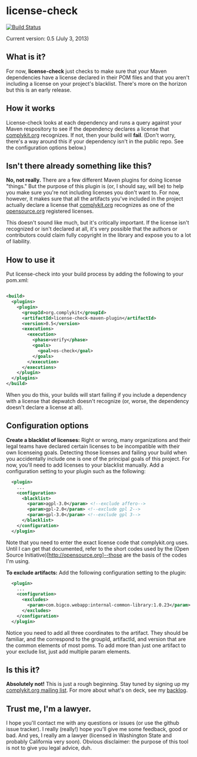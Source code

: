license-check
=============

[![Build Status](https://travis-ci.org/mrice/license-check.png)](https://travis-ci.org/mrice/license-check)

Current version: 0.5 (July 3, 2013)

What is it?
--------------
For now, **license-check** just checks to make sure that your Maven dependencies have a license declared in their POM files and that you aren't including a license on your project's blacklist. There's more on the horizon but this is an early release. 

How it works
--------------
License-check looks at each dependency and runs a query against your Maven respository to see if the dependency declares a license that [complykit.org](http://complykit.org) recognizes. If not, then your build will **fail**. (Don't worry, there's a way around this if your dependency isn't in the public repo. See the configuration options below.)

Isn't there already something like this?
---------------
**No, not really.** There are a few different Maven plugins for doing license "things." But the purpose of this plugin is (or, I should say, will be) to help you make sure you're not including licenses you don't want to. For now, however, it makes sure that all the artifacts you've included in the project actually declare a license that [complykit.org](http://complykit.org) recognizes as one of the [opensource.org](http://www.opensource.org/) registered licenses. 

This doesn't sound like much, but it's critically important. If the license isn't recognized or isn't declared at all, it's very possible that the authors or contributors could claim fully copyright in the library and expose you to a lot of liability. 

How to use it
---------------
Put license-check into your build process by adding the following to your pom.xml:

```xml

<build>
  <plugins>
    <plugin>
      <groupId>org.complykit</groupId>
      <artifactId>license-check-maven-plugin</artifactId>
      <version>0.5</version>
      <executions>
        <execution>
          <phase>verify</phase>
          <goals>
            <goal>os-check</goal>
          </goals>
        </execution>
      </executions>
    </plugin>
  </plugins>
</build>

```

When you do this, your builds will start failing if you include a dependency with a license that depwatch doesn't recognize (or, worse, the dependency doesn't declare a license at all).

Configuration options
---------------
**Create a blacklist of licenses:** Right or wrong, many organizations and their legal teams have declared certain licenses to be incompatible with their own licenseing goals. Detecting those licenses and failing your build when you accidentally include one is one of the principal goals of this project. For now, you'll need to add licenses to your blacklist manually. Add a configuration setting to your plugin such as the following:

```xml
  <plugin>
    ...
    <configuration>
      <blacklist>
        <param>agpl-3.0</param> <!--exclude affero-->
        <param>gpl-2.0</param> <!--exclude gpl 2-->
        <param>gpl-3.0</param> <!--exclude gpl 3-->
      </blacklist>
    </configuration>
  </plugin>
```

Note that you need to enter the exact license code that complykit.org uses. Until I can get that documented, refer to the short codes used by the (Open Source Initiative)[http://opensource.org]--those are the basis of the codes I'm using.

**To exclude artifacts:** Add the following configuration setting to the plugin:

```xml
  <plugin>
    ...
    <configuration>
      <excludes>
        <param>com.bigco.webapp:internal-common-library:1.0.23</param>
      </excludes>
    </configuration>
  </plugin>
```

Notice you need to add all three coordinates to the artifact. They should be familiar, and the correspond to the groupId, artifactId, and version that are the common elements of most poms. To add more than just one artifact to your exclude list, just add multiple param elements.


Is this it?
---------------
**Absolutely not!** This is just a rough beginning. Stay tuned by signing up my [complykit.org mailing list](http://complykit.org). For more about what's on deck, see my [backlog](https://github.com/mrice/license-check/wiki/Backlog).


Trust me, I'm a lawyer.
---------------
I hope you'll contact me with any questions or issues (or use the github issue tracker). I really (really!) hope you'll give me some feedback, good or bad. And yes, I really am a lawyer (licensed in Washington State and probably California very soon). Obvious disclaimer: the purpose of this tool is not to give you legal advice, duh.